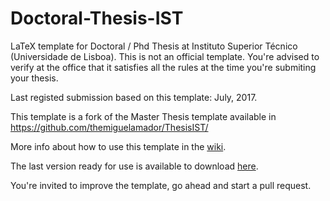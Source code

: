 Doctoral-Thesis-IST
=========

LaTeX template for Doctoral / Phd Thesis at Instituto Superior Técnico (Universidade de Lisboa). This is not an official template. You're advised to verify at the office that it satisfies all the rules at the time you're submiting your thesis.

Last registed submission based on this template: July, 2017.

This template is a fork of the Master Thesis template available in
https://github.com/themiguelamador/ThesisIST/

More info about how to use this template in the [wiki](https://github.com/FilipeMar/ThesisIST/wiki/Home-(english-version)).

The last version ready for use is available to download [here](https://github.com/FilipeMar/ThesisIST/releases).

You're invited to improve the template, go ahead and start a pull request.
